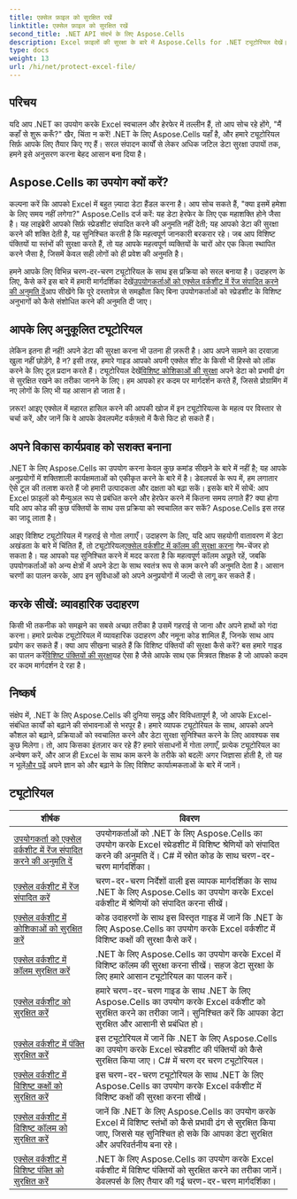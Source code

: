 ```yaml
---
title: एक्सेल फ़ाइल को सुरक्षित रखें
linktitle: एक्सेल फ़ाइल को सुरक्षित रखें
second_title: .NET API संदर्भ के लिए Aspose.Cells
description: Excel फ़ाइलों की सुरक्षा के बारे में Aspose.Cells for .NET ट्यूटोरियल देखें। C# के साथ अपने गोपनीय डेटा को सुरक्षित करने का तरीका जानें।
type: docs
weight: 13
url: /hi/net/protect-excel-file/
---
```

## परिचय

यदि आप .NET का उपयोग करके Excel स्वचालन और हेरफेर में तल्लीन हैं, तो आप सोच रहे होंगे, "मैं कहाँ से शुरू करूँ?" खैर, चिंता न करें! .NET के लिए Aspose.Cells यहाँ है, और हमारे ट्यूटोरियल सिर्फ़ आपके लिए तैयार किए गए हैं। सरल संपादन कार्यों से लेकर अधिक जटिल डेटा सुरक्षा उपायों तक, हमने इसे अनुसरण करना बेहद आसान बना दिया है।

## Aspose.Cells का उपयोग क्यों करें?

कल्पना करें कि आपको Excel में बहुत ज़्यादा डेटा हैंडल करना है। आप सोच सकते हैं, "क्या इसमें हमेशा के लिए समय नहीं लगेगा?" Aspose.Cells दर्ज करें: यह डेटा हेरफेर के लिए एक महाशक्ति होने जैसा है। यह लाइब्रेरी आपको सिर्फ़ स्प्रेडशीट संपादित करने की अनुमति नहीं देती; यह आपको डेटा की सुरक्षा करने की शक्ति देती है, यह सुनिश्चित करती है कि महत्वपूर्ण जानकारी बरकरार रहे। जब आप विशिष्ट पंक्तियों या स्तंभों की सुरक्षा करते हैं, तो यह आपके महत्वपूर्ण व्यक्तियों के चारों ओर एक किला स्थापित करने जैसा है, जिसमें केवल सही लोगों को ही प्रवेश की अनुमति है। 

हमने आपके लिए विभिन्न चरण-दर-चरण ट्यूटोरियल के साथ इस प्रक्रिया को सरल बनाया है। उदाहरण के लिए, कैसे करें इस बारे में हमारी मार्गदर्शिका देखें[उपयोगकर्ताओं को एक्सेल वर्कशीट में रेंज संपादित करने की अनुमति दें](./allow-user-to-edit-ranges-in-excel-worksheet/)आप सीखेंगे कि पूरे दस्तावेज़ से समझौता किए बिना उपयोगकर्ताओं को स्प्रेडशीट के विशिष्ट अनुभागों को कैसे संशोधित करने की अनुमति दी जाए। 

## आपके लिए अनुकूलित ट्यूटोरियल

 लेकिन इतना ही नहीं! अपने डेटा की सुरक्षा करना भी उतना ही ज़रूरी है। आप अपने सामने का दरवाज़ा खुला नहीं छोड़ेंगे, है न? इसी तरह, हमारे गाइड आपको अपनी एक्सेल शीट के किसी भी हिस्से को लॉक करने के लिए टूल प्रदान करते हैं। ट्यूटोरियल देखें[विशिष्ट कोशिकाओं की सुरक्षा](./protect-specific-cells-in-a-excel-worksheet/) अपने डेटा को प्रभावी ढंग से सुरक्षित रखने का तरीका जानने के लिए। हम आपको हर कदम पर मार्गदर्शन करते हैं, जिससे प्रोग्रामिंग में नए लोगों के लिए भी यह आसान हो जाता है।

ज़रूर! आइए एक्सेल में महारत हासिल करने की आपकी खोज में इन ट्यूटोरियल्स के महत्व पर विस्तार से चर्चा करें, और जानें कि वे आपके डेवलपमेंट वर्कफ़्लो में कैसे फिट हो सकते हैं।

## अपने विकास कार्यप्रवाह को सशक्त बनाना 

.NET के लिए Aspose.Cells का उपयोग करना केवल कुछ कमांड सीखने के बारे में नहीं है; यह आपके अनुप्रयोगों में शक्तिशाली कार्यक्षमताओं को एकीकृत करने के बारे में है। डेवलपर्स के रूप में, हम लगातार ऐसे टूल की तलाश करते हैं जो हमारी उत्पादकता और दक्षता को बढ़ा सकें। इसके बारे में सोचें: आप Excel फ़ाइलों को मैन्युअल रूप से प्रबंधित करने और हेरफेर करने में कितना समय लगाते हैं? क्या होगा यदि आप कोड की कुछ पंक्तियों के साथ उस प्रक्रिया को स्वचालित कर सकें? Aspose.Cells इस तरह का जादू लाता है।

 आइए विशिष्ट ट्यूटोरियल में गहराई से गोता लगाएँ। उदाहरण के लिए, यदि आप सहयोगी वातावरण में डेटा अखंडता के बारे में चिंतित हैं, तो ट्यूटोरियल[एक्सेल वर्कशीट में कॉलम की सुरक्षा करना](./protect-column-in-excel-worksheet/) गेम-चेंजर हो सकता है। यह आपको यह सुनिश्चित करने में मदद करता है कि महत्वपूर्ण कॉलम अछूते रहें, जबकि उपयोगकर्ताओं को अन्य क्षेत्रों में अपने डेटा के साथ स्वतंत्र रूप से काम करने की अनुमति देता है। आसान चरणों का पालन करके, आप इन सुविधाओं को अपने अनुप्रयोगों में जल्दी से लागू कर सकते हैं।

## करके सीखें: व्यावहारिक उदाहरण 

किसी भी तकनीक को समझने का सबसे अच्छा तरीका है उसमें गहराई से जाना और अपने हाथों को गंदा करना। हमारे प्रत्येक ट्यूटोरियल में व्यावहारिक उदाहरण और नमूना कोड शामिल हैं, जिनके साथ आप प्रयोग कर सकते हैं। क्या आप सीखना चाहते हैं कि विशिष्ट पंक्तियों की सुरक्षा कैसे करें? बस हमारे गाइड का पालन करें[विशिष्ट पंक्तियों की सुरक्षा](./protect-specific-row-in-excel-worksheet/)यह ऐसा है जैसे आपके साथ एक मित्रवत शिक्षक है जो आपको कदम दर कदम मार्गदर्शन दे रहा है। 

## निष्कर्ष

 संक्षेप में, .NET के लिए Aspose.Cells की दुनिया समृद्ध और विविधतापूर्ण है, जो आपके Excel-संबंधित कार्यों को बढ़ाने की संभावनाओं से भरपूर है। हमारे व्यापक ट्यूटोरियल के साथ, आपको अपने कौशल को बढ़ाने, प्रक्रियाओं को स्वचालित करने और डेटा सुरक्षा सुनिश्चित करने के लिए आवश्यक सब कुछ मिलेगा। तो, आप किसका इंतज़ार कर रहे हैं? हमारे संसाधनों में गोता लगाएँ, प्रत्येक ट्यूटोरियल का अन्वेषण करें, और आज ही Excel के साथ काम करने के तरीके को बदलें! अगर जिज्ञासा होती है, तो यह न भूलें[और पढ़ें](./protect-excel-worksheet/) अपने ज्ञान को और बढ़ाने के लिए विशिष्ट कार्यात्मकताओं के बारे में जानें।



## ट्यूटोरियल 
| शीर्षक | विवरण |
| --- | --- |
| [उपयोगकर्ता को एक्सेल वर्कशीट में रेंज संपादित करने की अनुमति दें](./allow-user-to-edit-ranges-in-excel-worksheet/) | उपयोगकर्ताओं को .NET के लिए Aspose.Cells का उपयोग करके Excel स्प्रेडशीट में विशिष्ट श्रेणियों को संपादित करने की अनुमति दें। C# में स्रोत कोड के साथ चरण-दर-चरण मार्गदर्शिका। |  
| [एक्सेल वर्कशीट में रेंज संपादित करें](./edit-ranges-in-excel-worksheet/) | चरण-दर-चरण निर्देशों वाली इस व्यापक मार्गदर्शिका के साथ .NET के लिए Aspose.Cells का उपयोग करके Excel वर्कशीट में श्रेणियों को संपादित करना सीखें। |  
| [एक्सेल वर्कशीट में कोशिकाओं को सुरक्षित करें](./protect-cells-in-excel-worksheet/) | कोड उदाहरणों के साथ इस विस्तृत गाइड में जानें कि .NET के लिए Aspose.Cells का उपयोग करके Excel वर्कशीट में विशिष्ट कक्षों की सुरक्षा कैसे करें। |  
| [एक्सेल वर्कशीट में कॉलम सुरक्षित करें](./protect-column-in-excel-worksheet/) | .NET के लिए Aspose.Cells का उपयोग करके Excel में विशिष्ट कॉलम की सुरक्षा करना सीखें। सहज डेटा सुरक्षा के लिए हमारे आसान ट्यूटोरियल का पालन करें। |  
| [एक्सेल वर्कशीट को सुरक्षित करें](./protect-excel-worksheet/) | हमारे चरण-दर-चरण गाइड के साथ .NET के लिए Aspose.Cells का उपयोग करके Excel वर्कशीट को सुरक्षित करने का तरीका जानें। सुनिश्चित करें कि आपका डेटा सुरक्षित और आसानी से प्रबंधित हो। |  
| [एक्सेल वर्कशीट में पंक्ति सुरक्षित करें](./protect-row-in-excel-worksheet/) | इस ट्यूटोरियल में जानें कि .NET के लिए Aspose.Cells का उपयोग करके Excel स्प्रेडशीट की पंक्तियों को कैसे सुरक्षित किया जाए। C# में चरण दर चरण ट्यूटोरियल। |  
| [एक्सेल वर्कशीट में विशिष्ट कक्षों को सुरक्षित करें](./protect-specific-cells-in-a-excel-worksheet/) | इस चरण-दर-चरण ट्यूटोरियल के साथ .NET के लिए Aspose.Cells का उपयोग करके Excel वर्कशीट में विशिष्ट कक्षों की सुरक्षा करना सीखें। |  
| [एक्सेल वर्कशीट में विशिष्ट कॉलम को सुरक्षित करें](./protect-specific-column-in-excel-worksheet/) | जानें कि .NET के लिए Aspose.Cells का उपयोग करके Excel में विशिष्ट स्तंभों को कैसे प्रभावी ढंग से सुरक्षित किया जाए, जिससे यह सुनिश्चित हो सके कि आपका डेटा सुरक्षित और अपरिवर्तनीय बना रहे। |  
| [एक्सेल वर्कशीट में विशिष्ट पंक्ति को सुरक्षित करें](./protect-specific-row-in-excel-worksheet/) | .NET के लिए Aspose.Cells का उपयोग करके Excel वर्कशीट में विशिष्ट पंक्तियों को सुरक्षित करने का तरीका जानें। डेवलपर्स के लिए तैयार की गई चरण-दर-चरण मार्गदर्शिका। |  